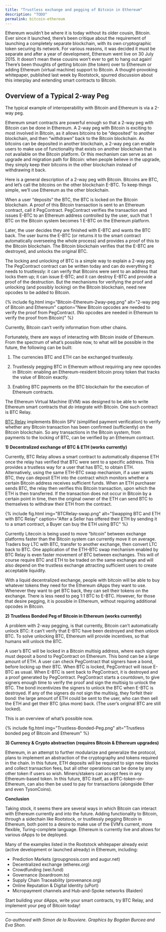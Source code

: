 ```yaml
---
title: "Trustless exchange and pegging of Bitcoin in Ethereum"
description: "TODO"
permalink: bitcoin-ethereum
---
```


Ethereum wouldn’t be where it is today without its older cousin, Bitcoin. Ever since it launched, there’s been critique about the requirement of launching a completely separate blockchain, with its own cryptographic token securing its network. For various reasons, it was decided it must be separate and after a year of development, Ethereum went live on 30 July 2015. It doesn’t mean these cousins won’t ever to get to hang out again! There’s been thoughts of getting bitcoin (the token) over to Ethereum or adding Ethereum (virtual machine) support to Bitcoin. A thought-provoking whitepaper, published last week by Rootstock, spurred discussion about this interplay and extending smart contracts to Bitcoin.

## **Overview of a Typical 2-way Peg**

The typical example of interoperability with Bitcoin and Ethereum is via a 2-way peg.

Ethereum smart contracts are powerful enough so that a 2-way peg with Bitcoin can be done in Ethereum. A 2-way peg with Bitcoin is exciting to most involved in Bitcoin, as it allows bitcoins to be “deposited” to another blockchain, and then “withdrawn” back to the Bitcoin blockchain. As bitcoins can be deposited in another blockchain, a 2-way peg can enable users to make use of functionality that exists on another blockchain that is not available on the Bitcoin platform. Or this mechanism can serve as an upgrade and migration path for Bitcoin: when people believe in the upgrade, they simply keep their bitcoins in the other blockchain instead of withdrawing it back.

Here is a general description of a 2-way peg with Bitcoin. Bitcoins are BTC, and let’s call the bitcoins on the other blockchain E-BTC. To keep things simple, we’ll use Ethereum as the other blockchain.

When a user “deposits” the BTC, the BTC is locked on the Bitcoin blockchain. A proof of this Bitcoin transaction is sent to an Ethereum contract, call it PegContract. PegContract verifies the transaction and issues E-BTC to an Ethereum address controlled by the user, such that 1 BTC on the Bitcoin system becomes 1 E-BTC on the Ethereum platform.

Later, the user decides they are finished with E-BTC and wants the BTC back. The user burns the E-BTC (or returns it to the smart contract automatically overseeing the whole process) and provides a proof of this to the Bitcoin blockchain. The Bitcoin blockchain verifies that the E-BTC are destroyed, and unlocks the original BTC.

The locking and unlocking of BTC is a simple way to explain a 2-way peg. The PegContract contract can be written today and can do everything it needs to trustlessly: it can verify that Bitcoins were sent to an address that locks them up; it can issue E-BTC; and it can destroy E-BTC and provide a proof of the destruction. But the mechanisms for verifying the proof and unlocking (and possibly locking) on the Bitcoin blockchain, need new opcodes to be added to Bitcoin.

{% include fig.html img="Bitcoin-Ethereum-2way-peg.png" alt="2-way peg of Bitcoin and Ethereum" caption="New Bitcoin opcodes are needed to verify the proof from PegContract. (No opcodes are needed in Ethereum to verify the proof from Bitcoin)" %}

Currently, Bitcoin can’t verify information from other chains.

Fortunately, there are ways of interacting with Bitcoin inside of Ethereum. From the spectrum of what’s possible now, to what will be possible in the future, the following can be built:

1) The currencies BTC and ETH can be exchanged trustlessly.

2) Trustlessly pegging BTC in Ethereum without requiring any new opcodes in Bitcoin: enabling an Ethereum-resident bitcoin proxy token that tracks the value of Bitcoin exactly.

3) Enabling BTC payments on the BTC blockchain for the execution of Ethereum contracts.

The Ethereum Virtual Machine (EVM) was designed to be able to write Ethereum smart contracts that *do* integrate with Bitcoin. One such contract is BTC Relay.

[BTC Relay](http://btcrelay.org/)  implements Bitcoin SPV (simplified payment verification) to verify whether any Bitcoin transaction has been confirmed (sufficiently) on the Bitcoin blockchain. So any transactions in the Bitcoin system, from payments to the locking of BTC, can be verified by an Ethereum contract.

**1) Decentralized exchange of BTC & ETH (works currently)**

Currently, BTC Relay allows a smart contract to automatically dispense ETH once the relay has verified that BTC were sent to a specific address. This provides a trustless way for a user that has BTC, to obtain ETH. Alternatively, using the same ETH-BTC swap mechanism, if a user wants BTC, they can deposit ETH into the contract which monitors whether a certain Bitcoin address receives sufficient funds. When an ETH purchaser sends BTC, the relay then verifies this Bitcoin transaction, upon which the ETH is then transferred. If the transaction does not occur in Bitcoin by a certain point in time, then the original owner of the ETH can send BTC to themselves to withdraw their ETH from the contract.

{% include fig.html img="BTCRelay-swap.png" alt="Swapping BTC and ETH with BTC Relay" caption="After a Seller has offered their ETH by sending it to a smart contract, a Buyer can buy the ETH using BTC" %}

Currently Litecoin is being used to move “bitcoin” between exchange platforms faster than the Bitcoin system can currently move it on average. Traders buy LTC with BTC, transfer to another exchange, then convert LTC back to BTC. One application of the ETH-BTC swap mechanism enabled by BTC Relay is even faster movement of BTC between exchanges. This will of course require BTC and ETH to be traded on the same exchange and will also depend on the trustless exchange attracting sufficient users to create acceptable liquidity.

With a liquid decentralized exchange, people with bitcoin will be able to buy whatever tokens they need for the Ethereum dApps they want to use. Whenever they want to get BTC back, they can sell their tokens on the exchange. There is less need to peg 1:1 BTC to E-BTC. However, for those that desire pegging, it is possible in Ethereum, without requiring additional opcodes in Bitcoin.

**2) Trustless Bonded Peg of Bitcoin in Ethereum (works currently)**

A problem with 2-way pegging, is that currently, Bitcoin can’t automatically unlock BTC: it can’t verify that E-BTC have been destroyed and then unlock BTC. To solve unlocking BTC, Ethereum will provide incentives, so that humans will unlock the BTC.

A user’s BTC will be locked in a Bitcoin multisig address, where each signer must deposit a bond to PegContract on Ethereum. This bond can be a large amount of ETH. A user can check PegContract that signers have a bond, before locking up their BTC. When BTC is locked, PegContract will issue E-BTC as usual. When E-BTC is sent back to PegContract, it is destroyed and a proof generated by PegContract. PegContract starts a countdown, to give signers enough time to verify the proof and sign the multisig to unlock the BTC. The bond incentivizes the signers to unlock the BTC when E-BTC is destroyed. If any of the signers do not sign the multisig, they forfeit their bond: the large amount of ETH could be sent to the user, who can then sell the ETH and get their BTC (plus more) back. (The user’s original BTC are still locked).

This is an overview of what’s possible now.

{% include fig.html img="Trustless-Bonded-Peg.png" alt="Trustless bonded peg of Bitcoin and Ethereum" %}

**3) Currency & Crypto abstraction (requires Bitcoin & Ethereum upgrades)**

Ethereum, in an attempt to further modularize and generalize the protocol, plans to implement an abstraction of the cryptography and tokens required in the chain. In this future, ETH deposits will be required to sign new blocks and collect transaction fees, but all other operations can be done by any other token if users so wish. Miners/stakers can accept fees in any Ethereum-based token. In this future, BTC itself, as a BTC-token-on-Ethereum, can also then be used to pay for transactions (alongside Ether and even  TysonCoins).

**Conclusion**

Taking stock, it seems there are several ways in which Bitcoin can interact with Ethereum currently and into the future. Adding functionality to Bitcoin, through a sidechain like Rootstock, or trustlessly pegging Bitcoin in Ethereum, both point to a desire to make use of the EVM’s current, more flexible, Turing-complete language. Ethereum is currently live and allows for various dApps to be deployed.

Many of the examples listed in the Rootstock whitepaper already exist (active development or launched already) in Ethereum, including:

-   Prediction Markets (groupgnosis.com and augur.net)
-   Decentralized exchange (etherex.org)
-   Crowdfunding (wei.fund)
-   Governance (boardroom.to)
-   Supply Chain ​Traceability (provenance.org)
-   Online Reputation & Digital Identity (uPort)
-   Micropayment channels and Hub-and-Spoke networks (Raiden)

Start building your dApps, write your smart contracts, try BTC Relay, and implement your peg of Bitcoin today!
* * *
_Co-authored with Simon de la Rouviere. Graphics by Bogdan Burcea and Eva Shon._
